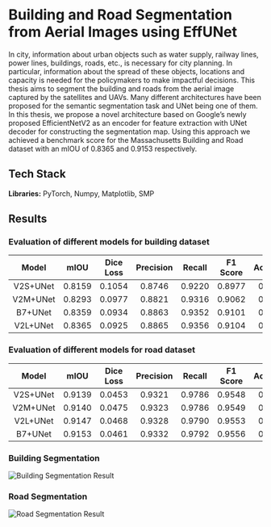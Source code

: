 
# Building and Road Segmentation from Aerial Images using EffUNet

In city, information about urban objects such as water supply, railway lines, power lines, buildings, roads, etc., is necessary for city planning. In particular, information about the spread of these objects, locations and capacity is needed for the policymakers to make impactful decisions. This thesis aims to segment the building and roads from the aerial image captured by the satellites and UAVs. Many different architectures have been proposed for the semantic segmentation task and UNet being one of them. In this thesis, we propose a novel architecture based on Google’s newly proposed EfficientNetV2 as an encoder for feature extraction with UNet decoder for constructing the segmentation map. Using this approach we achieved a benchmark score for the Massachusetts Building and Road dataset with an mIOU of 0.8365 and 0.9153 respectively.


## Tech Stack

**Libraries:** PyTorch, Numpy, Matplotlib, SMP 



## Results

### Evaluation of different models for building dataset

| Model | mIOU | Dice Loss | Precision | Recall | F1 Score | Accuracy |
| :---: | :---: |  :---: |  :---: |  :---: |  :---: |  :---: |  
|V2S+UNet|0.8159|0.1054|0.8746|0.9220|0.8977|0.8997|
|V2M+UNet|0.8293|0.0977|0.8821|0.9316|0.9062|0.9080|
|B7+UNet|0.8359|0.0934|0.8863|0.9352|0.9101|0.9119|
|V2L+UNet|0.8365|0.0925|0.8865|0.9356|0.9104|0.9122|

### Evaluation of different models for road dataset

| Model | mIOU | Dice Loss | Precision | Recall | F1 Score | Accuracy |
| :---: | :---: |  :---: |  :---: |  :---: |  :---: |  :---: |  
|V2S+UNet|0.9139|0.0453|0.9321|0.9786|0.9548|0.9558|
|V2M+UNet|0.9140|0.0475|0.9323|0.9786|0.9549|0.9559|
|V2L+UNet|0.9147|0.0468|0.9328|0.9790|0.9553|0.9563|
|B7+UNet|0.9153|0.0461|0.9332|0.9792|0.9556|0.9566|

### Building Segmentation

![](https://github.com/lostmartian/Building-and-Road-Segmentation-from-Aerial-Images-using-EffUNet/blob/main/images/bout.png "Building Segmentation Result")

### Road Segmentation

![](https://github.com/lostmartian/Building-and-Road-Segmentation-from-Aerial-Images-using-EffUNet/blob/main/images/rout.png "Road Segmentation Result")
